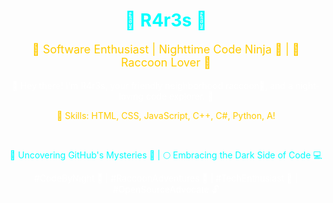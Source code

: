 <div align="center">
  <h1 style="color:#00ffff;">🌌 R4r3s 🌟</h1>
  <p style="color:#ffcc00; font-size:18px;"> 🚀 Software Enthusiast | Nighttime Code Ninja 🍕 | 🦝 Raccoon Lover 🌙</p>
  <p style="color:#ffffff;">👋 Hey there! I'm R4r3s, your friendly neighborhood raccoon🦝, and a night-loving code explorer. 🌃</p>
  <p style="color:#ffcc00;">💼 Skills: HTML, CSS, JavaScript, C++, C#, Python, A!</p>
  <br>
  <p style="color:#00ffff;">🌌 Uncovering GitHub's Mysteries 🌠 | 🌕 Embracing the Dark Side of Code 💻</p>
  <p style="color:#ffffff;">#CodeByNight 🌌 | #RaccoonAdventures 🦝 | #TechEnthusiast 🚀 | #OpenSourceAdvocate 🔓</p>
</div>
